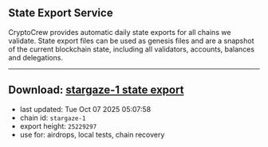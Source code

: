 ## State Export Service
CryptoCrew provides automatic daily state exports for all chains we validate. State export files can be used as genesis files and are a snapshot of the current blockchain state, including all validators, accounts, balances and delegations.

---
**Download: [stargaze-1 state export](https://dl-eu2.ccvalidators.com/SERVICE/stargaze/stargaze-1_export_25229297.json)**
---

- last updated: Tue Oct 07 2025 05:07:58
- chain id: `stargaze-1`
- export height: `25229297`
- use for: airdrops, local tests, chain recovery
